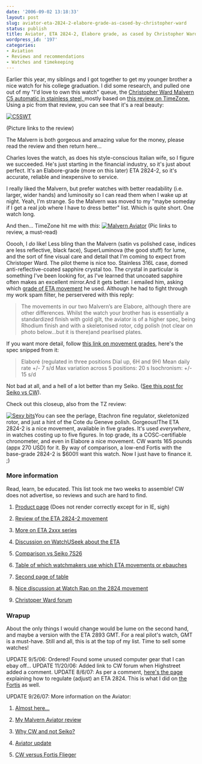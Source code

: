 ```yaml
---
date: '2006-09-02 13:18:33'
layout: post
slug: aviator-eta-2824-2-elabore-grade-as-cased-by-christopher-ward
status: publish
title: Aviator, ETA 2824-2, Elabore grade, as cased by Christopher Ward
wordpress_id: '197'
categories:
- Aviation
- Reviews and recommendations
- Watches and timekeeping
---
```


Earlier this year, my siblings and I got together to get my younger brother a nice watch for his college graduation. I did some research, and pulled one out of my "I'd love to own this watch" queue, the [Christopher Ward Malvern C5 automatic in stainless steel, ](http://www.christopherward.co.uk/pd2_MENS_C5-AUTO_C5SWT_C5%5Bsp%5DMalvern%5Bsp%5DAutomatic.htm) mostly based on [this review on TimeZone.](http://forums.timezone.com/index.php?t=tree&goto=1562798&rid=0) Using a pic from that review, you can see that it's a real beauty:


[
![C5SWT](http://www.phfactor.net/pics/watches/malvern1-scaled.jpg)](http://forums.timezone.com/index.php?t=tree&goto=1562798&rid=0)


(Picture links to the review)


The Malvern is both gorgeous and amazing value for the money, please read the review and then return here...

Charles loves the watch, as does his style-conscious Italian wife, so I figure we succeeded. He's just starting in the financial industry, so it's just about perfect. It's an Elabore-grade (more on this later) ETA 2824-2, so it's accurate, reliable and inexpensive to service.

I really liked the Malvern, but prefer watches with better readability (i.e. larger, wider hands) and luminosity so I can read them when I wake up at night. Yeah, I'm strange. So the Malvern was moved to my "maybe someday if I get a real job where I have to dress better" list. Which is quite short. One watch long.

And then... TimeZone hit me with _this_:
[
![Malvern Aviator](http://www.phfactor.net/pics/watches/aviator7-scaled.jpg)](http://forums.timezone.com/index.php?t=tree&goto=2086762&rid=0)
(Pic links to review, a must-read)

Ooooh, I _do_ like! Less bling than the Malvern (satin vs polished case, indices are less reflective, black face), SuperLuminova (the good stuff) for lume, and the sort of fine visual care and detail that I'm coming to expect from Christoper Ward. The pilot theme is nice too. Stainless 316L case, domed anti-reflective-coated sapphire crystal too. The crystal in particular is something I've been looking for, as I've learned that uncoated sapphire often makes an excellent mirror.And it gets better. I emailed him, asking which [grade of ETA movement](http://velociphilewatch.blogspot.com/2006/06/eta-movement-grade-differences.html) he used. Although he had to fight through my work spam filter, he perservered with this reply:


> The movements in our two Malvern’s are Elabore, although there are other differences. Whilst the watch your brother has is essentially a standardized finish with gold gilt, the aviator is of a higher spec, being Rhodium finish and with a skeletonised rotor, cdg polish (not clear on photo below…but it is there)and pearlised plates.


If you want more detail, follow [this link on movement grades](http://velociphilewatch.blogspot.com/2006/06/eta-movement-grade-differences.html), here's the spec snipped from it:


> Elaboré (regulated in three positions Dial up, 6H and 9H)
Mean daily rate +/- 7 s/d
Max variation across 5 positions: 20 s
Isochronism: +/- 15 s/d


Not bad at all, and a hell of a lot better than my Seiko. ([See this post for Seiko vs CW](http://www.phfactor.net/wp/2006/09/18/why-christopher-ward-and-not-seiko/)).

Check out this closeup, also from the TZ review:

[![Sexy bits](http://www.phfactor.net/pics/watches/aviator3-scaled.jpg)](http://forums.timezone.com/index.php?t=tree&goto=2086762&rid=0)You can see the perlage, Etachron fine regulator, skeletonized rotor, and just a hint of the Cote du Geneve polish. Gorgeous!The ETA 2824-2 is a nice movement, available in five grades. It's used _everywhere_, in watches costing up to five figures. In top grade, its a COSC-certifiable chronometer, and even in Elabore a nice movement. CW wants 165 pounds (appx 270 USD) for it. By way of comparison, a low-end Fortis with the base-grade 2824-2 is $600!I want this watch. Now I just have to finance it. ;)


### More information


Read, learn, be educated. This list took me two weeks to assemble! CW does not advertise, so reviews and such are hard to find.



	
  1. [Product page](http://www.christopherward.co.uk/pd2_MENS_X2_C5AKK_Aviator%5Bsp%5DSpecial%5Bsp%5DEditions.htm%3Cbr%3E%3C/a%3E) (Does not render correctly except for in IE, sigh)

	
  2. [Review of the ETA 2824-2 movement](http://www.chronometrie.com/eta2824/eta2824.html)

	
  3. [More on ETA 2xxx series](http://www.equationoftime.com/movements/eta2.cfm)

	
  4. [Discussion on WatchUSeek about the ETA](http://forums.watchuseek.com/showthread.php?t=141)

	
  5. [Comparison vs Seiko 7S26](http://www.gatago.com/alt/horology/6814377.html)

	
  6. [Table of which watchmakers use which ETA movements or ebauches](http://www.ozdoba.net/swisswatch/caliber.html)

	
  7. [Second page of table](http://www.ozdoba.net/swisswatch/caliber2.html)

	
  8. [Nice discussion at Watch Rap on the 2824 movement](http://www.network54.com/Forum/169624/thread/1156815699/ETA+Movements)

	
  9. [Christoper Ward forum](http://christopherwardforum.com/)




### Wrapup


About the only things I would change would be lume on the second hand, and maybe a version with the ETA 2893 GMT. For a real pilot's watch, GMT is a must-have. Still and all, this is at the top of my list. Time to sell some watches!

UPDATE 9/5/06: Ordered! Found some unused computer gear that I can ebay off...
UPDATE 11/20/06: Added link to CW forum when Highstreet added a comment.
UPDATE 8/6/07: As per a comment, [here's the page](http://www.christopherwardforum.com/viewtopic.php?f=5&t=22) explaining how to regulate (adjust) an ETA 2824. This is what I did on [the Fortis](http://www.phfactor.net/wp/2007/01/15/fortis-flieger-review-and-christopher-ward-comparison/) as well.

UPDATE 9/26/07: More information on the Aviator:



	
  1. [Almost here...](http://www.phfactor.net/wp/2006/09/12/almost-here/)

	
  2. [My Malvern Aviator review](http://www.phfactor.net/wp/2006/09/18/malvern-aviator-quick-review/)

	
  3. [Why CW and not Seiko?](http://www.phfactor.net/wp/2006/09/18/why-christopher-ward-and-not-seiko/)

	
  4. [Aviator update](http://www.phfactor.net/wp/2006/09/25/aviator-update/)

	
  5. [CW versus Fortis Flieger](http://www.phfactor.net/wp/2007/01/15/fortis-flieger-review-and-christopher-ward-comparison/)


